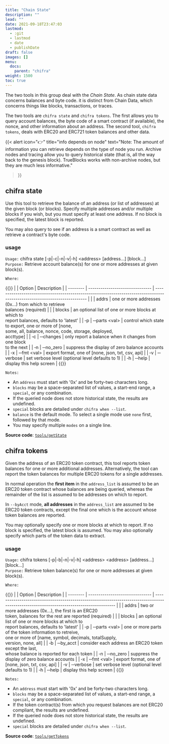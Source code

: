 ```yaml
---
title: "Chain State"
description: ""
lead: ""
date: 2021-09-18T23:47:03
lastmod:
  - :git
  - lastmod
  - date
  - publishDate
draft: false
images: []
menu:
  docs:
    parent: "chifra"
weight: 1500
toc: true
---
```

The two tools in this group deal with the _Chain State_.
As chain state data concerns balances and byte code.
it is distinct from Chain Data, which concerns things like blocks, transactions,
or traces.

The two tools are `chifra state` and `chifra tokens`.
The first allows you to query account balances, the byte code of a smart contract (if available), the nonce, and other information about an address.
The second tool, `chifra tokens`, deals with ERC20 and ERC721 token balances and other data.

{{< alert icon="👉" title="info depends on node"
text="Note: The amount of information you can retrieve depends on the type of node you run. Archive nodes and tracing allow you to query historical state (that is, all the way back to the genesis block). TrueBlocks works with non-archive nodes, but they are much less informative."
>}}
## chifra state

Use this tool to retrieve the balance of an address (or list of addresses) at the given block (or blocks). Specify multiple addresses and/or multiple blocks if you wish, but you must specify at least one address. If no block is specified, the latest block is reported.

You may also query to see if an address is a smart contract as well as retrieve a contract's byte code.

### usage

`Usage:`    chifra state [-p|-c|-n|-v|-h] &lt;address&gt; [address...] [block...]  
`Purpose:`  Retrieve account balance(s) for one or more addresses at given block(s).

`Where:`

{{<td>}}
|          | Option                          | Description                                                                                                                |
| -------- | ------------------------------- | -------------------------------------------------------------------------------------------------------------------------- |
|          | addrs                           | one or more addresses (0x...) from which to retrieve<br/>balances (required)                                               |
|          | blocks                          | an optional list of one or more blocks at which to<br/>report balances, defaults to 'latest'                               |
| &#8208;p | &#8208;&#8208;parts &lt;val&gt; | control which state to export, one or more of [none,<br/>some, all, balance, nonce, code, storage, deployed,<br/>accttype] |
| &#8208;c | &#8208;&#8208;changes           | only report a balance when it changes from one block<br/>to the next                                                       |
| &#8208;n | &#8208;&#8208;no_zero           | suppress the display of zero balance accounts                                                                              |
| &#8208;x | &#8208;&#8208;fmt &lt;val&gt;   | export format, one of [none, json, txt, csv, api]                                                                          |
| &#8208;v | &#8208;&#8208;verbose           | set verbose level (optional level defaults to 1)                                                                           |
| &#8208;h | &#8208;&#8208;help              | display this help screen                                                                                                   |
{{</td>}}

`Notes:`

- An `address` must start with '0x' and be forty-two characters long.
- `blocks` may be a space-separated list of values, a start-end range, a `special`, or any combination.
- If the queried node does not store historical state, the results are undefined.
- `special` blocks are detailed under `chifra when --list`.
- `balance` is the default mode. To select a single mode use `none` first, followed by that mode.
- You may specify multiple `modes` on a single line.

**Source code**: [`tools/getState`](https://github.com/TrueBlocks/trueblocks-core/tree/master/src/tools/getState)

## chifra tokens

Given the address of an ERC20 token contract, this tool reports token balances for one or more additional addresses. Alternatively, the tool can report the token balances for multiple ERC20 tokens for a single addresses.

In normal operation the **first item** in the `address_list` is assumed to be an ERC20 token contract whose balances are being queried, whereas the remainder of the list is assumed to be addresses on which to report.

In `--byAcct` mode, **all addresses** in the `address_list` are assumed to be ERC20 token contracts, except the final one which is the account whose token balances are reported.

You may optionally specify one or more blocks at which to report. If no block is specified, the latest block is assumed. You may also optionally specify which parts of the token data to extract.

### usage

`Usage:`    chifra tokens [-p|-b|-n|-v|-h] &lt;address&gt; &lt;address&gt; [address...] [block...]  
`Purpose:`  Retrieve token balance(s) for one or more addresses at given block(s).

`Where:`

{{<td>}}
|          | Option                          | Description                                                                                                                              |
| -------- | ------------------------------- | ---------------------------------------------------------------------------------------------------------------------------------------- |
|          | addrs                           | two or more addresses (0x...), the first is an ERC20<br/>token, balances for the rest are reported (required)                            |
|          | blocks                          | an optional list of one or more blocks at which to<br/>report balances, defaults to 'latest'                                             |
| &#8208;p | &#8208;&#8208;parts &lt;val&gt; | one or more parts of the token information to retreive,<br/>one or more of [name, symbol, decimals, totalSupply,<br/>version, none, all] |
| &#8208;b | &#8208;&#8208;by_acct           | consider each address an ERC20 token except the last,<br/>whose balance is reported for each token                                       |
| &#8208;n | &#8208;&#8208;no_zero           | suppress the display of zero balance accounts                                                                                            |
| &#8208;x | &#8208;&#8208;fmt &lt;val&gt;   | export format, one of [none, json, txt, csv, api]                                                                                        |
| &#8208;v | &#8208;&#8208;verbose           | set verbose level (optional level defaults to 1)                                                                                         |
| &#8208;h | &#8208;&#8208;help              | display this help screen                                                                                                                 |
{{</td>}}

`Notes:`

- An `address` must start with '0x' and be forty-two characters long.
- `blocks` may be a space-separated list of values, a start-end range, a `special`, or any combination.
- If the token contract(s) from which you request balances are not ERC20 compliant, the results are undefined.
- If the queried node does not store historical state, the results are undefined.
- `special` blocks are detailed under `chifra when --list`.

**Source code**: [`tools/getTokens`](https://github.com/TrueBlocks/trueblocks-core/tree/master/src/tools/getTokens)

